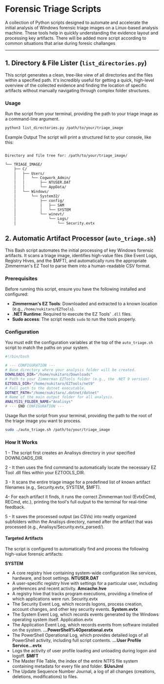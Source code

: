 # Forensic Triage Scripts

A collection of Python scripts designed to automate and accelerate the initial analysis of Windows forensic triage images on a Linux-based analysis machine. These tools help in quickly understanding the evidence layout and processing key artifacts.
There will be added more script according to common situations that arise during foresic challanges

---

## 1. Directory & File Lister (`list_directories.py`)

This script generates a clean, tree-like view of all directories and the files within a specified path. It's incredibly useful for getting a quick, high-level overview of the collected evidence and finding the location of specific artifacts without manually navigating through complex folder structures.

### Usage

Run the script from your terminal, providing the path to your triage image as a command-line argument.

```bash
python3 list_directories.py /path/to/your/triage_image
```
Example Output
The script will print a structured list to your console, like this:
```bash

Directory and file tree for: /path/to/your/triage_image/

└── TRIAGE_IMAGE/
    ├── C/
    │   ├── Users/
    │   │   └── Cogwork_Admin/
    │   │       ├── NTUSER.DAT
    │   │       └── AppData/
    │   └── Windows/
    │       └── System32/
    │           ├── config/
    │           │   ├── SAM
    │           │   └── SYSTEM
    │           └── winevt/
    │               └── Logs/
    │                   └── Security.evtx
```

## 2. Automatic Artifact Processor (`auto_triage.sh`)

This Bash script automates the initial processing of key Windows forensic artifacts. It scans a triage image, identifies high-value files (like Event Logs, Registry Hives, and the $MFT), and automatically runs the appropriate Zimmerman's EZ Tool to parse them into a human-readable CSV format.

### Prerequisites

Before running this script, ensure you have the following installed and configured:

* **Zimmerman's EZ Tools**: Downloaded and extracted to a known location (e.g., `/home/nukitaro/EZTools`).
* **.NET Runtime**: Required to execute the EZ Tools' `.dll` files.
* **Sudo access**: The script needs `sudo` to run the tools properly.

### Configuration

You must edit the configuration variables at the top of the `auto_triage.sh` script to match the paths on your system.

```bash
#!/bin/bash

# --- CONFIGURATION ---
# Base directory where your analysis folder will be created.
DOWNLOADS_DIR="/home/nukitaro/Downloads"
# Path to your Zimmerman EZTools folder (e.g., the .NET 9 version).
EZTOOLS_DIR="/home/nukitaro/EZTools/net9"
# Full path to the dotnet executable.
DOTNET_PATH="/home/nukitaro/.dotnet/dotnet"
# Name of the main output folder for all analysis.
ANALYSIS_FOLDER_NAME="Analisys"
# --- END CONFIGURATION ---
```
Usage
Run the script from your terminal, providing the path to the root of the triage image you want to process.

```Bash
sudo ./auto_triage.sh /path/to/your/triage_image
```

### How It Works
1 - The script first creates an Analisys directory in your specified DOWNLOADS_DIR.

2 - It then uses the find command to automatically locate the necessary EZ Tool .dll files within your EZTOOLS_DIR.

3 - It scans the entire triage image for a predefined list of known artifact filenames (e.g., Security.evtx, SYSTEM, $MFT).

4- For each artifact it finds, it runs the correct Zimmerman tool (EvtxECmd, RECmd, etc.), printing the tool's full output to the terminal for real-time feedback.

5 - It saves the processed output (as CSVs) into neatly organized subfolders within the Analisys directory, named after the artifact that was processed (e.g., Analisys/Security.evtx_parsed/).

#### Targeted Artifacts
The script is configured to automatically find and process the following high-value forensic artifacts:

**SYSTEM**	
- A core registry hive containing system-wide configuration like services, hardware, and boot settings.
**NTUSER.DAT**
- 	A user-specific registry hive with settings for a particular user, including preferences and recent activity.
**Amcache.hve**	
- A registry hive that tracks program executions, providing a timeline of which applications were run.
Security.evtx	
- The Security Event Log, which records logons, process creation, account changes, and other key security events.
**System.evtx**	
- The System Event Log, which records events generated by the Windows operating system itself.
Application.evtx	
- The Application Event Log, which records events from software installed on the system.
**...PowerShell%4Operational.evtx**	
- The PowerShell Operational Log, which provides detailed logs of all PowerShell activity, including full script contents.
**...User Profile Service...evtx**	
- Logs the activity of user profile loading and unloading during logon and logoff.
**$MFT**	
- The Master File Table, the index of the entire NTFS file system containing metadata for every file and folder.
**$UsnJrnl**	
- The Update Sequence Number Journal, a log of all changes (creations, deletions, modifications) to files.